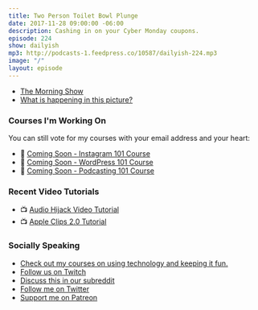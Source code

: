 ```yaml
---
title: Two Person Toilet Bowl Plunge
date: 2017-11-28 09:00:00 -06:00
description: Cashing in on your Cyber Monday coupons.
episode: 224
show: dailyish
mp3: http://podcasts-1.feedpress.co/10587/dailyish-224.mp3
image: "/"
layout: episode
---
```


* [The Morning Show](https://goodstuff.fm/morningshow/)
* [What is happening in this picture?](https://twitter.com/SheHatesJacoby/status/934944459254575104)


### Courses I'm Working On

You can still vote for my courses with your email address and your heart:

* 🌅 [Coming Soon - Instagram 101 Course](https://courses.chrisenns.com/instagram-101)
* 📝 [Coming Soon - WordPress 101 Course](https://courses.chrisenns.com/wordpress-101)
* 🎤 [Coming Soon - Podcasting 101 Course](https://courses.chrisenns.com/podcasting-101)

### Recent Video Tutorials

* 📺 [Audio Hijack Video Tutorial](https://www.youtube.com/watch?v=gksxKV85ARU)
* 📺 [Apple Clips 2.0 Tutorial](https://www.youtube.com/watch?v=CzI6L31LEvQ)

### Socially Speaking

* [Check out my courses on using technology and keeping it fun.](https://courses.chrisenns.com)
* [Follow us on Twitch](https://www.twitch.tv/goodstuff_fm)
* [Discuss this in our subreddit](https://www.reddit.com/r/Goodstuff_fm/)
* [Follow me on Twitter](https://www.twitter.com/ichris)
* [Support me on Patreon](https://www.patreon.com/ichris)
